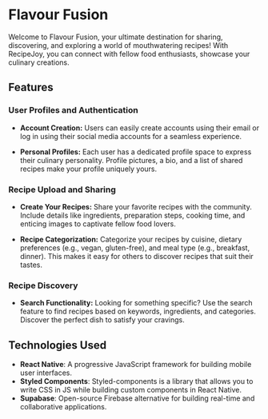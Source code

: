 # Flavour Fusion

Welcome to Flavour Fusion, your ultimate destination for sharing, discovering, and exploring a world of mouthwatering recipes! With RecipeJoy, you can connect with fellow food enthusiasts, showcase your culinary creations.

## Features

### User Profiles and Authentication

- **Account Creation:** Users can easily create accounts using their email or log in using their social media accounts for a seamless experience.

- **Personal Profiles:** Each user has a dedicated profile space to express their culinary personality. Profile pictures, a bio, and a list of shared recipes make your profile uniquely yours.

### Recipe Upload and Sharing

- **Create Your Recipes:** Share your favorite recipes with the community. Include details like ingredients, preparation steps, cooking time, and enticing images to captivate fellow food lovers.

- **Recipe Categorization:** Categorize your recipes by cuisine, dietary preferences (e.g., vegan, gluten-free), and meal type (e.g., breakfast, dinner). This makes it easy for others to discover recipes that suit their tastes.

### Recipe Discovery

- **Search Functionality:** Looking for something specific? Use the search feature to find recipes based on keywords, ingredients, and categories. Discover the perfect dish to satisfy your cravings.

## Technologies Used

- **React Native**: A progressive JavaScript framework for building mobile user interfaces.
- **Styled Components**: Styled-components is a library that allows you to write CSS in JS while building custom components in React Native.
- **Supabase**: Open-source Firebase alternative for building real-time and collaborative applications.
